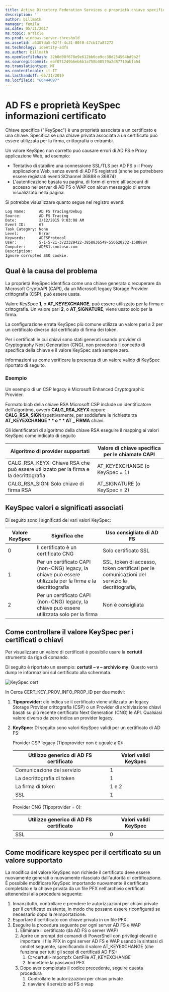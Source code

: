 ```yaml
---
title: Active Directory Federation Services e proprietà chiave specifica informazioni certificato
description: ''
author: billmath
manager: femila
ms.date: 05/31/2017
ms.topic: article
ms.prod: windows-server-threshold
ms.assetid: a5307da5-02ff-4c31-80f0-47cb17a87272
ms.technology: identity-adfs
ms.author: billmath
ms.openlocfilehash: 32b0d08f678e9e612bb0ce9cc38d254564bd9b2f
ms.sourcegitcommit: eaf071249b6eb6b1a758b38579a2d87710abfb54
ms.translationtype: MT
ms.contentlocale: it-IT
ms.lasthandoff: 05/31/2019
ms.locfileid: "66444097"
---
```

# <a name="ad-fs-and-certificate-keyspec-property-information"></a>AD FS e proprietà KeySpec informazioni certificato
Chiave specifica ("KeySpec") è una proprietà associata a un certificato e una chiave. Specifica se una chiave privata associata a un certificato può essere utilizzata per la firma, crittografia o entrambi.   

Un valore KeySpec non corretto può causare errori di AD FS e Proxy applicazione Web, ad esempio:


- Tentativo di stabilire una connessione SSL/TLS per AD FS o il Proxy applicazione Web, senza eventi di AD FS registrati (anche se potrebbero essere registrati eventi SChannel 36888 e 36874)
- L'autenticazione basata su pagina, di form di errore all'account di accesso nel server di AD FS o WAP con alcun messaggio di errore visualizzato nella pagina.

Si potrebbe visualizzare quanto segue nel registro eventi:

    Log Name:      AD FS Tracing/Debug
    Source:        AD FS Tracing
    Date:          2/12/2015 9:03:08 AM
    Event ID:      67
    Task Category: None
    Level:         Error
    Keywords:      ADFSProtocol
    User:          S-1-5-21-3723329422-3858836549-556620232-1580884
    Computer:      ADFS1.contoso.com
    Description:
    Ignore corrupted SSO cookie.

## <a name="what-causes-the-problem"></a>Qual è la causa del problema
La proprietà KeySpec identifica come una chiave generata o recuperare da Microsoft CryptoAPI (CAPI), da un Microsoft legacy Storage Provider crittografia (CSP), può essere usata.

Valore KeySpec **1**, o **AT_KEYEXCHANGE**, può essere utilizzato per la firma e crittografia.  Un valore pari **2**, o **AT_SIGNATURE**, viene usato solo per la firma.

La configurazione errata KeySpec più comune utilizza un valore pari a 2 per un certificato diverso dal certificato di firma dei token.  

Per i certificati le cui chiavi sono stati generati usando provider di Cryptography Next Generation (CNG), non prevedono il concetto di specifica della chiave e il valore KeySpec sarà sempre zero.

Informazioni su come verificare la presenza di un valore valido di KeySpec riportato di seguito. 

### <a name="example"></a>Esempio
Un esempio di un CSP legacy è Microsoft Enhanced Cryptographic Provider. 

Formato blob della chiave RSA Microsoft CSP include un identificatore dell'algoritmo, ovvero **CALG_RSA_KEYX** oppure **CALG_RSA_SIGN**rispettivamente, per soddisfare le richieste tra <strong>AT_KEYEXCHANGE * * o * * AT _ FIRMA</strong> chiavi.

Gli identificatori di algoritmo della chiave RSA eseguire il mapping ai valori KeySpec come indicato di seguito

| Algoritmo di provider supportati| Valore di chiave specifica per le chiamate CAPI |
| --- | --- |
|CALG_RSA_KEYX: Chiave RSA che può essere utilizzato per la firma e la decrittografia| AT_KEYEXCHANGE (o KeySpec = 1)|
CALG_RSA_SIGN: Solo chiave di firma RSA |AT_SIGNATURE (o KeySpec = 2)|

## <a name="keyspec-values-and-associated-meanings"></a>KeySpec valori e significati associati
Di seguito sono i significati dei vari valori KeySpec:

|Valore KeySpec|Significa che|Uso consigliato di AD FS|
| --- | --- | --- |
|0|Il certificato è un certificato CNG|Solo certificato SSL|
|1|Per un certificato CAPI (non-CNG) legacy, la chiave può essere utilizzata per la firma e la decrittografia|    SSL, token di accesso, token certificati per le comunicazioni del servizio la decrittografia,|
|2|Per un certificato CAPI (non-CNG) legacy, la chiave può essere utilizzata solo per la firma|Non è consigliata|

## <a name="how-to-check-the-keyspec-value-for-your-certificates--keys"></a>Come controllare il valore KeySpec per i certificati o chiavi
Per visualizzare un valore di certificati è possibile usare la **certutil** strumento da riga di comando.  

Di seguito è riportato un esempio: **certutil – v – archivio my**.  Questo verrà dump le informazioni sul certificato alla schermata.

![KeySpec cert](media/AD-FS-and-KeySpec-Property/keyspec1.png)

In Cerca CERT_KEY_PROV_INFO_PROP_ID per due motivi:


1. **Tipoprovider:** ciò indica se il certificato viene utilizzato un legacy Storage Provider crittografia (CSP) o un Provider di archiviazione chiavi basati su più recente certificato Next Generation (CNG) le API.  Qualsiasi valore diverso da zero indica un provider legacy.
2. **KeySpec:** Di seguito sono valori KeySpec validi per un certificato di AD FS:

   Provider CSP legacy (Tipoprovider non è uguale a 0):

   |Utilizzo generico di AD FS certificato|Valori validi KeySpec|
   | --- | --- |
   |Comunicazione del servizio|1|
   |La decrittografia di token|1|
   |La firma di token|1 e 2|
   |SSL|1|

   Provider CNG (Tipoprovider = 0):

   |Utilizzo generico di AD FS certificato|Valori validi KeySpec|
   | --- | --- |   
   |SSL|0|

## <a name="how-to-change-the-keyspec-for-your-certificate-to-a-supported-value"></a>Come modificare keyspec per il certificato su un valore supportato
La modifica del valore KeySpec non richiede il certificato deve essere nuovamente generati o nuovamente rilasciato dall'autorità di certificazione.  È possibile modificare KeySpec importando nuovamente il certificato completato e la chiave privata da un file PFX nell'archivio certificati attenendosi alla procedura seguente:


1. Innanzitutto, controllare e prendere le autorizzazioni per chiavi private per il certificato esistente, in modo che possano essere riconfigurati se necessario dopo la reimportazione.
2. Esportare il certificato con chiave privata in un file PFX.
3. Eseguire la procedura seguente per ogni server AD FS e WAP
    1. Eliminare il certificato (da AD FS o server WAP)
    2. Aprire un prompt dei comandi di PowerShell con privilegi elevati e importare il file PFX in ogni server AD FS e WAP usando la sintassi di cmdlet seguente, specificando il valore AT_KEYEXCHANGE (che funziona per tutti gli scopi di certificati AD FS):
        1. C:\>certutil-importpfx CertFile AT_KEYEXCHANGE
        2. Immettere la password PFX
    3. Dopo aver completato il codice precedente, seguire questa procedura
        1. Controllare le autorizzazioni per chiavi private
        2. riavviare il servizio ad FS o wap





